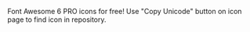 Font Awesome 6 PRO icons for free!
Use "Copy Unicode" button on icon page to find icon in repository.
